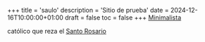 +++
title = 'saulo'
description = 'Sitio de prueba'
date = 2024-12-16T10:00:00+01:00
draft = false
toc = false
+++
[Minimalista](#)

católico que reza el [Santo Rosario](/info)